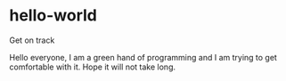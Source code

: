 # hello-world
Get on track

Hello everyone, I am a green hand of programming and I am trying to get comfortable with it. Hope it will not take long. 

